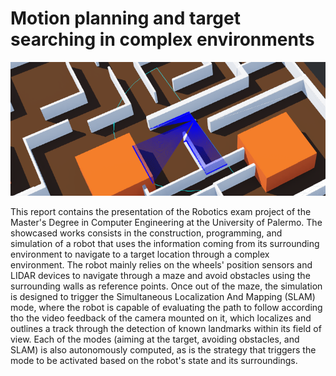 # Motion planning and target searching in complex environments

![banner](./imgs/lidar_scan.png)

This report contains the presentation of the Robotics exam project of the Master's Degree in Computer Engineering at the University of Palermo. The showcased works consists in the construction, programming, and simulation of a robot that uses the information coming from its surrounding environment to navigate to a target location through a complex environment. The robot mainly relies on the wheels' position sensors and LIDAR devices to navigate through a maze and avoid obstacles using the surrounding walls as reference points. Once out of the maze, the simulation is designed to trigger the Simultaneous Localization And Mapping (SLAM) mode, where the robot is capable of evaluating the path to follow according tho the video feedback of the camera mounted on it, which localizes and outlines a track through the detection of known landmarks within its field of view. Each of the modes (aiming at the target, avoiding obstacles, and SLAM) is also autonomously computed, as is the strategy that triggers the mode to be activated based on the robot's state and its surroundings.
